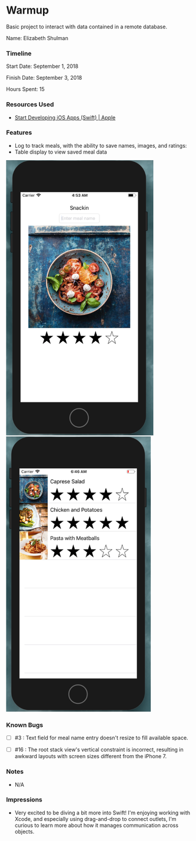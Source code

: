 # Warmup

Basic project to interact with data contained in a remote database.


Name: Elizabeth Shulman

### Timeline

Start Date: September 1, 2018

Finish Date: September 3, 2018

Hours Spent: 15


### Resources Used

* [Start Developing iOS Apps (Swift) | Apple](https://developer.apple.com/library/archive/referencelibrary/GettingStarted/DevelopiOSAppsSwift/index.html#//apple_ref/doc/uid/TP40015214-CH2-SW1)

### Features

* Log to track meals, with the ability to save names, images, and ratings:  
* Table display to view saved meal data

<img src="/FoodTracker/FoodTracker/lib/Meal Entry.png" width="400">
<img src="/FoodTracker/FoodTracker/lib/Table View.png" width="393">   


### Known Bugs

* [ ]  #3 : Text field for meal name entry doesn't resize to fill available space.
* [ ] #16 : The root stack view's vertical constraint is incorrect, resulting in
 awkward layouts with screen sizes different from the iPhone 7. 


### Notes
* N/A

### Impressions
* Very excited to be diving a bit more into Swift! I'm enjoying working with 
 Xcode, and especially using drag-and-drop to connect outlets, I'm curious to 
 learn more about how it manages communication across objects.

